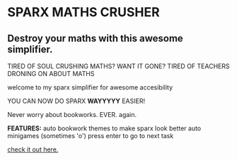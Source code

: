 <h1>SPARX MATHS CRUSHER
<h2>Destroy your maths with this awesome simplifier.
</h2>
TIRED OF SOUL CRUSHING MATHS?
WANT IT GONE?
TIRED OF TEACHERS DRONING ON ABOUT MATHS


welcome to my sparx simplifier for awesome accesibility

YOU CAN NOW DO SPARX **WAYYYYY** EASIER!

Never worry about bookworks. EVER. again.


**FEATURES:**
auto bookwork
themes to make sparx look better
auto minigames (sometimes 'o')
press enter to go to next task

[check it out here.](https://opposite-quintessential-waltz.glitch.me)
